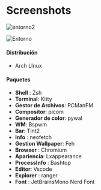# Screenshots
![entorno2](https://user-images.githubusercontent.com/90487955/163464071-9b778844-76cf-451f-8fa2-0b9b72f624fa.png)

![Entorno](https://user-images.githubusercontent.com/90487955/163464383-24b4950d-a396-4a54-93e9-71d542d707b5.png)


#### Distribución
- Arch LInux

#### Paquetes
- **Shell** : Zsh
- **Terminal**: Kitty
- **Gestor de Archivos**: PCManFM
- **Compositor**: picom
- **Generador de color**: pywal
- **WM**: Bspwm
- **Bar**: Tint2
- **Info** : neofetch
- **Gestion Wallpaper**: Feh
- **Browser** : Chromium
- **Apariencia**: Lxappearance
- **ProcessInfo** : Bashtop
- **Editor**: Vscode
- **Explorer** : ranger
- **Font** : JetBrainsMono Nerd Font

